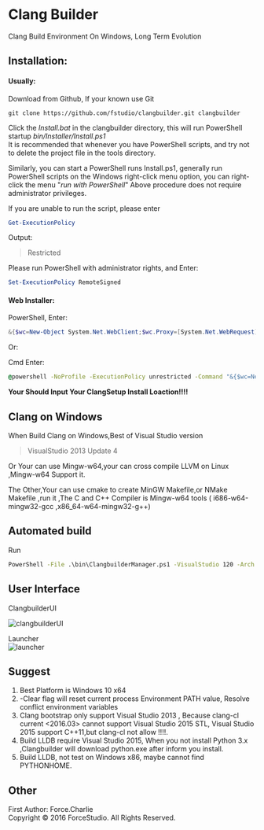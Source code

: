 # Clang Builder   
Clang Build Environment On Windows, Long Term Evolution   

## Installation:
#### Usually:
Download from Github, If your known use Git  

```
git clone https://github.com/fstudio/clangbuilder.git clangbuilder
```

Click the *Install.bat* in the clangbuilder directory, this will run PowerShell startup  *bin/Installer/Install.ps1*      
It is recommended that whenever you have PowerShell scripts, and try not to delete the project file in the tools directory.

Similarly, you can start a PowerShell runs Install.ps1, generally run PowerShell scripts on the Windows right-click menu option, you can right-click the menu "*run with PowerShell*"
Above procedure does not require administrator privileges.

If you are unable to run the script, please enter

```powershell
Get-ExecutionPolicy
```

Output:   

> Restricted

Please run PowerShell with administrator rights, and Enter:   

```powershell
Set-ExecutionPolicy RemoteSigned
```


#### Web Installer:

PowerShell, Enter:    
```powershell
&{$wc=New-Object System.Net.WebClient;$wc.Proxy=[System.Net.WebRequest]::DefaultWebProxy;$wc.Proxy.Credentials=[System.Net.CredentialCache]::DefaultNetworkCredentials;Invoke-Expression ($wc.DownloadString('https://raw.githubusercontent.com/fstudio/clangbuilder/master/bin/Installer/WebInstall.ps1'))}
```

Or:  

Cmd Enter:   
```cmd
@powershell -NoProfile -ExecutionPolicy unrestricted -Command "&{$wc=New-Object System.Net.WebClient;$wc.Proxy=[System.Net.WebRequest]::DefaultWebProxy;$wc.Proxy.Credentials=[System.Net.CredentialCache]::DefaultNetworkCredentials;Invoke-Expression ($wc.DownloadString('https://raw.githubusercontent.com/fstudio/clangbuilder/master/bin/Installer/WebInstall.ps1'))}"
```

**Your Should Input Your ClangSetup Install Loaction!!!!**


## Clang on Windows  

When Build Clang on Windows,Best of Visual Studio version
>VisualStudio 2013 Update 4

Or Your can use Mingw-w64,your can cross compile LLVM on Linux ,Mingw-w64 Support it.

The Other,Your can use cmake to create MinGW Makefile,or NMake Makefile ,run it ,The C and C++ Compiler is Mingw-w64 tools ( i686-w64-mingw32-gcc ,x86_64-w64-mingw32-g++)


## Automated build
Run    
```cmd
PowerShell -File .\bin\ClangbuilderManager.ps1 -VisualStudio 120 -Arch x64 -Flavor Release -Clear -Static
```



## User Interface
ClangbuilderUI        

![clangbuilderUI](https://raw.githubusercontent.com/fstudio/clangbuilder/master/doc/images/ClangbuilderUI.jpg)

Launcher       
![launcher](https://raw.githubusercontent.com/fstudio/clangbuilder/master/doc/images/launcher.jpg)


## Suggest
1. Best Platform is Windows 10 x64   
2. -Clear flag will reset current process Environment PATH value, Resolve conflict environment variables    
3. Clang bootstrap only support Visual Studio 2013 , Because clang-cl current <2016.03> cannot support Visual Studio 2015 STL, 
Visual Studio 2015 support C++11,but clang-cl not allow !!!!.   
4. Build LLDB require Visual Studio 2015, When you not install Python 3.x ,Clangbuilder will download python.exe after inform you install.   
5. Build LLDB, not test on Windows x86, maybe cannot find PYTHONHOME.




## Other
First Author: Force.Charlie     
Copyright © 2016 ForceStudio. All Rights Reserved.

